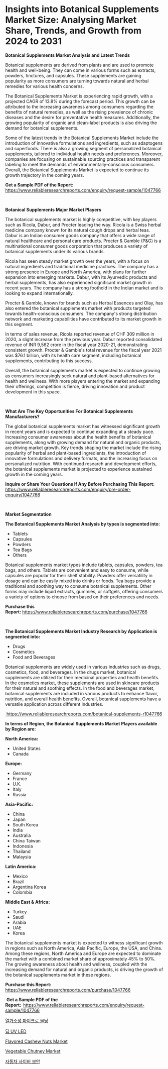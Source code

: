 <p><h1>Insights into Botanical Supplements Market Size: Analysing Market Share, Trends, and Growth from 2024 to 2031</h1></p><p><strong>Botanical Supplements Market Analysis and Latest Trends</strong></p>
<p><p>Botanical supplements are derived from plants and are used to promote health and well-being. They can come in various forms such as extracts, powders, tinctures, and capsules. These supplements are gaining popularity as more consumers are turning towards natural and herbal remedies for various health concerns.</p><p>The Botanical Supplements Market is experiencing rapid growth, with a projected CAGR of 13.8% during the forecast period. This growth can be attributed to the increasing awareness among consumers regarding the benefits of natural remedies, as well as the rising prevalence of chronic diseases and the desire for preventative health measures. Additionally, the growing popularity of organic and clean-label products is also driving the demand for botanical supplements.</p><p>Some of the latest trends in the Botanical Supplements Market include the introduction of innovative formulations and ingredients, such as adaptogens and superfoods. There is also a growing segment of personalized botanical supplements, tailored to individual health needs and preferences. Moreover, companies are focusing on sustainable sourcing practices and transparent labeling to meet the demands of environmentally-conscious consumers. Overall, the Botanical Supplements Market is expected to continue its growth trajectory in the coming years.</p></p>
<p><strong>Get a Sample PDF of the Report:&nbsp;</strong> <a href="https://www.reliableresearchreports.com/enquiry/request-sample/1047766">https://www.reliableresearchreports.com/enquiry/request-sample/1047766</a></p>
<p>&nbsp;</p>
<p><strong>Botanical Supplements Major Market Players</strong></p>
<p><p>The botanical supplements market is highly competitive, with key players such as Ricola, Dabur, and Procter leading the way. Ricola is a Swiss herbal medicine company known for its natural cough drops and herbal teas. Dabur is an Indian consumer goods company that offers a wide range of natural healthcare and personal care products. Procter & Gamble (P&G) is a multinational consumer goods corporation that produces a variety of botanical supplements under its various brands.</p><p>Ricola has seen steady market growth over the years, with a focus on natural ingredients and traditional medicine practices. The company has a strong presence in Europe and North America, with plans for further expansion into emerging markets. Dabur, with its Ayurvedic products and herbal supplements, has also experienced significant market growth in recent years. The company has a strong foothold in the Indian market and is looking to expand internationally.</p><p>Procter & Gamble, known for brands such as Herbal Essences and Olay, has also entered the botanical supplements market with products targeted towards health-conscious consumers. The company's strong distribution network and marketing capabilities have contributed to its market growth in this segment.</p><p>In terms of sales revenue, Ricola reported revenue of CHF 309 million in 2020, a slight increase from the previous year. Dabur reported consolidated revenue of INR 9,562 crore in the fiscal year 2020-21, demonstrating consistent growth. Procter & Gamble's total revenue for the fiscal year 2021 was $76.1 billion, with its health care segment, including botanical supplements, contributing to this success.</p><p>Overall, the botanical supplements market is expected to continue growing as consumers increasingly seek natural and plant-based alternatives for health and wellness. With more players entering the market and expanding their offerings, competition is fierce, driving innovation and product development in this space.</p></p>
<p>&nbsp;</p>
<p><strong>What Are The Key Opportunities For Botanical Supplements Manufacturers?</strong></p>
<p><p>The global botanical supplements market has witnessed significant growth in recent years and is expected to continue expanding at a steady pace. Increasing consumer awareness about the health benefits of botanical supplements, along with growing demand for natural and organic products, are driving market growth. Key trends shaping the market include the rising popularity of herbal and plant-based ingredients, the introduction of innovative formulations and delivery formats, and the increasing focus on personalized nutrition. With continued research and development efforts, the botanical supplements market is projected to experience sustained growth in the coming years.</p></p>
<p><strong>Inquire or Share Your Questions If Any Before Purchasing This Report:</strong> <a href="https://www.reliableresearchreports.com/enquiry/pre-order-enquiry/1047766">https://www.reliableresearchreports.com/enquiry/pre-order-enquiry/1047766</a></p>
<p>&nbsp;</p>
<p><strong>Market Segmentation</strong></p>
<p><strong>The Botanical Supplements Market Analysis by types is segmented into:</strong></p>
<p><ul><li>Tablets</li><li>Capsules</li><li>Powders</li><li>Tea Bags</li><li>Others</li></ul></p>
<p><p>Botanical supplements market types include tablets, capsules, powders, tea bags, and others. Tablets are convenient and easy to consume, while capsules are popular for their shelf stability. Powders offer versatility in dosage and can be easily mixed into drinks or foods. Tea bags provide a traditional and soothing way to consume botanical supplements. Other forms may include liquid extracts, gummies, or softgels, offering consumers a variety of options to choose from based on their preferences and needs.</p></p>
<p><strong>Purchase this Report:&nbsp;</strong><a href="https://www.reliableresearchreports.com/purchase/1047766">https://www.reliableresearchreports.com/purchase/1047766</a></p>
<p>&nbsp;</p>
<p><strong>The Botanical Supplements Market Industry Research by Application is segmented into:</strong></p>
<p><ul><li>Drugs</li><li>Cosmetics</li><li>Food and Beverages</li></ul></p>
<p><p>Botanical supplements are widely used in various industries such as drugs, cosmetics, food, and beverages. In the drugs market, botanical supplements are utilized for their medicinal properties and health benefits. In the cosmetics market, these supplements are used in skincare products for their natural and soothing effects. In the food and beverages market, botanical supplements are included in various products to enhance flavor, nutrition, and overall health benefits. Overall, botanical supplements have a versatile application across different industries.</p></p>
<p><a href="https://www.reliableresearchreports.com/botanical-supplements-r1047766">&nbsp;https://www.reliableresearchreports.com/botanical-supplements-r1047766</a></p>
<p><strong>In terms of Region, the Botanical Supplements Market Players available by Region are:</strong></p>
<p>
    <p> <strong> North America: </strong>
        <ul>
            <li>United States</li>
            <li>Canada</li>
        </ul>
        </p> 
    <p> <strong> Europe: </strong>
        <ul>
            <li>Germany</li>
            <li>France</li>
            <li>U.K.</li>
            <li>Italy</li>
            <li>Russia</li>
        </ul>
        </p> 
    <p> <strong> Asia-Pacific: </strong>
        <ul>
            <li>China</li>
            <li>Japan</li>
            <li>South Korea</li>
            <li>India</li>
            <li>Australia</li>
            <li>China Taiwan</li>
            <li>Indonesia</li>
            <li>Thailand</li>
            <li>Malaysia</li>
        </ul>
        </p> 
    <p> <strong> Latin America: </strong>
        <ul>
            <li>Mexico</li>
            <li>Brazil</li>
            <li>Argentina Korea</li>
            <li>Colombia</li>
        </ul>
        </p> 
    <p> <strong> Middle East & Africa: </strong>
        <ul>
            <li>Turkey</li>
            <li>Saudi</li>
            <li>Arabia</li>
            <li>UAE</li>
            <li>Korea</li>
        </ul>
    </p>
    </p>
<p><p>The botanical supplements market is expected to witness significant growth in regions such as North America, Asia Pacific, Europe, the USA, and China. Among these regions, North America and Europe are expected to dominate the market with a combined market share of approximately 45% to 50%. The growing awareness about health and wellness, coupled with the increasing demand for natural and organic products, is driving the growth of the botanical supplements market in these regions.</p></p>
<p><strong>Purchase this Report: </strong><a href="https://www.reliableresearchreports.com/purchase/1047766">https://www.reliableresearchreports.com/purchase/1047766</a></p>
<p>&nbsp;<strong>Get a Sample PDF of the Report:&nbsp;&nbsp;</strong><a href="https://www.reliableresearchreports.com/enquiry/request-sample/1047766">https://www.reliableresearchreports.com/enquiry/request-sample/1047766</a></p>
<p><strong></strong></p>
<p><p><a href="https://github.com/Penelolack456456/Market-Research-Report-List-1/blob/main/107197016997.md">열가소성 마이크로 몰딩</a></p><p><a href="https://github.com/darrellockm3ytan895656/Market-Research-Report-List-1/blob/main/196615216998.md">딥 UV LED</a></p><p><a href="https://github.com/pjcfca/Market-Research-Report-List-2/blob/main/flavored-cashew-nuts-market.md">Flavored Cashew Nuts Market</a></p><p><a href="https://github.com/johnbach50/Market-Research-Report-List-2/blob/main/vegetable-chutney-market.md">Vegetable Chutney Market</a></p><p><a href="https://medium.com/@bobbyreitenberg879562023/%EC%9E%90%EB%8F%99%EC%B0%A8-%EC%82%AC%EC%9D%B4%EB%B2%84-%EB%B3%B4%EC%95%88-%EC%8B%9C%EC%9E%A5-%EC%84%B1%EA%B3%B5%EC%A0%81%EC%9D%B8-%EB%B9%84%EC%A6%88%EB%8B%88%EC%8A%A4-%EC%A0%84%EB%9E%B5%EC%9D%98-%ED%95%B5%EC%8B%AC-2031%EB%85%84%EA%B9%8C%EC%A7%80-%EC%98%88%EC%B8%A1-bf100cf8fd28">자동차 사이버 보안</a></p></p>